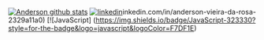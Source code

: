 [![Anderson github stats](https://github-readme-stats.vercel.app/api/top-langs/?username=AndersonVieir4&hide_progress=true)](https://github.com/AndersonVieir4/github-readme-stats) [![linkedin](https://img.shields.io/badge/LinkedIn-0077B5?style=for-the-badge&logo=linkedin&logoColor=white)](https://www.l)inkedin.com/in/anderson-vieira-da-rosa-2329a11a0) [![JavaScript] (https://img.shields.io/badge/JavaScript-323330?style=for-the-badge&logo=javascript&logoColor=F7DF1E)
